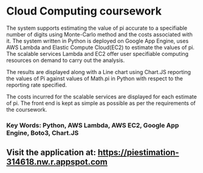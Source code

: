# Cloud Computing coursework

The system supports estimating the value of pi accurate to a specifiable number of digits using Monte-Carlo method and the costs associated with it. The system written in Python is deployed on Google App Engine, uses AWS Lambda and Elastic Compute Cloud(EC2) to estimate the values of pi. The scalable services Lambda and EC2 offer user specifiable computing resources on demand to carry out the analysis. 

The results are displayed along with a Line chart using Chart.JS reporting the values of Pi against values of Math.pi in Python with respect to the reporting rate specified.

The costs incurred for the scalable services are displayed for each estimate of pi. The front end is kept as simple as possible as per the requirements of the coursework.

### Key Words: Python, AWS Lambda, AWS EC2, Google App Engine, Boto3, Chart.JS

## Visit the application at: https://piestimation-314618.nw.r.appspot.com
